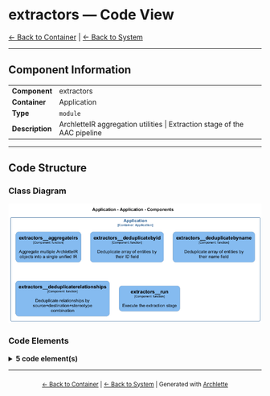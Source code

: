 # extractors — Code View

[← Back to Container](./default-container.md) | [← Back to System](./README.md)

---

## Component Information

<table>
<tbody>
<tr>
<td><strong>Component</strong></td>
<td>extractors</td>
</tr>
<tr>
<td><strong>Container</strong></td>
<td>Application</td>
</tr>
<tr>
<td><strong>Type</strong></td>
<td><code>module</code></td>
</tr>
<tr>
<td><strong>Description</strong></td>
<td>ArchletteIR aggregation utilities | Extraction stage of the AAC pipeline</td>
</tr>
</tbody>
</table>

---

## Code Structure

### Class Diagram

![Class Diagram](./diagrams/structurizr-Classes_default_container__extractors.png)

### Code Elements

<details>
<summary><strong>5 code element(s)</strong></summary>

#### Functions

##### `extractors__aggregateIRs()`

Aggregate multiple ArchletteIR objects into a single unified IR

<table>
<tbody>
<tr>
<td><strong>Type</strong></td>
<td><code>function</code></td>
</tr>
<tr>
<td><strong>Visibility</strong></td>
<td><code>public</code></td>
</tr>
<tr>
<td><strong>Returns</strong></td>
<td><code>z.infer<any></code> — A single aggregated ArchletteIR with deduplicated elements</td>
</tr>
<tr>
<td><strong>Location</strong></td>
<td><code>C:/Users/chris/git/archlette/src/1-extract/aggregator.ts:47</code></td>
</tr>
</tbody>
</table>

**Parameters:**

- `irs`: <code>z.infer<any>[]</code> — - Array of ArchletteIR objects to merge
  **Examples:**

```typescript

```

---

##### `extractors__deduplicateById()`

Deduplicate array of entities by their ID field

<table>
<tbody>
<tr>
<td><strong>Type</strong></td>
<td><code>function</code></td>
</tr>
<tr>
<td><strong>Visibility</strong></td>
<td><code>private</code></td>
</tr>
<tr>
<td><strong>Returns</strong></td>
<td><code>T[]</code> — Array with duplicates removed (first occurrence preserved, descriptions merged)</td>
</tr>
<tr>
<td><strong>Location</strong></td>
<td><code>C:/Users/chris/git/archlette/src/1-extract/aggregator.ts:104</code></td>
</tr>
</tbody>
</table>

**Parameters:**

- `items`: <code>T[]</code> — - Array of entities with id property

---

##### `extractors__deduplicateByName()`

Deduplicate array of entities by their name field

<table>
<tbody>
<tr>
<td><strong>Type</strong></td>
<td><code>function</code></td>
</tr>
<tr>
<td><strong>Visibility</strong></td>
<td><code>private</code></td>
</tr>
<tr>
<td><strong>Returns</strong></td>
<td><code>T[]</code> — Array with duplicates removed (first occurrence preserved, descriptions merged)</td>
</tr>
<tr>
<td><strong>Location</strong></td>
<td><code>C:/Users/chris/git/archlette/src/1-extract/aggregator.ts:142</code></td>
</tr>
</tbody>
</table>

**Parameters:**

- `items`: <code>T[]</code> — - Array of entities with name property

---

##### `extractors__deduplicateRelationships()`

Deduplicate relationships by source+destination+stereotype combination

<table>
<tbody>
<tr>
<td><strong>Type</strong></td>
<td><code>function</code></td>
</tr>
<tr>
<td><strong>Visibility</strong></td>
<td><code>private</code></td>
</tr>
<tr>
<td><strong>Returns</strong></td>
<td><code>z.infer<any>[]</code> — Array with duplicate relationships removed</td>
</tr>
<tr>
<td><strong>Location</strong></td>
<td><code>C:/Users/chris/git/archlette/src/1-extract/aggregator.ts:184</code></td>
</tr>
</tbody>
</table>

**Parameters:**

- `relationships`: <code>z.infer<any>[]</code> — - Array of relationships to deduplicate

---

##### `extractors__run()`

Execute the extraction stage

<table>
<tbody>
<tr>
<td><strong>Type</strong></td>
<td><code>function</code></td>
</tr>
<tr>
<td><strong>Visibility</strong></td>
<td><code>public</code></td>
</tr>
<tr>
<td><strong>Async</strong></td>
<td>Yes</td>
</tr>
<tr>
<td><strong>Returns</strong></td>
<td><code>Promise<void></code></td>
</tr>
<tr>
<td><strong>Location</strong></td>
<td><code>C:/Users/chris/git/archlette/src/1-extract/index.ts:42</code></td>
</tr>
</tbody>
</table>

**Parameters:**

- `ctx`: <code>import("C:/Users/chris/git/archlette/src/core/types").PipelineContext</code> — - Pipeline context with configuration and logging

---

</details>

---

<div align="center">
<sub><a href="./default-container.md">← Back to Container</a> | <a href="./README.md">← Back to System</a> | Generated with <a href="https://github.com/architectlabs/archlette">Archlette</a></sub>
</div>
